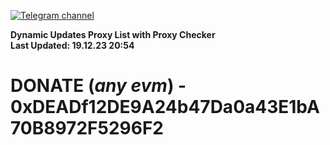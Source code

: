 [![Telegram channel](https://img.shields.io/endpoint?url=https://runkit.io/damiankrawczyk/telegram-badge/branches/master?url=https://t.me/n4z4v0d)](https://t.me/n4z4v0d) 

**Dynamic Updates Proxy List with Proxy Checker**  
**Last Updated: 19.12.23 20:54**

# DONATE (_any evm_) - 0xDEADf12DE9A24b47Da0a43E1bA70B8972F5296F2
